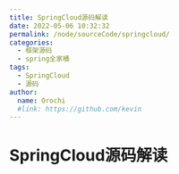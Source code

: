 ```yaml
---
title: SpringCloud源码解读
date: 2022-05-06 10:32:32
permalink: /node/sourceCode/springcloud/
categories:
  - 框架源码
  - spring全家桶
tags:
  - SpringCloud
  - 源码
author: 
  name: Orochi
  #link: https://github.com/kevin
---
```

# SpringCloud源码解读
